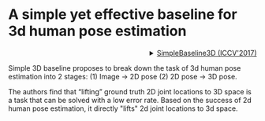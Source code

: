 # A simple yet effective baseline for 3d human pose estimation

<!-- [ALGORITHM] -->

<details>
<summary align="right"><a href="http://openaccess.thecvf.com/content_iccv_2017/html/Martinez_A_Simple_yet_ICCV_2017_paper.html">SimpleBaseline3D (ICCV'2017)</a></summary>

```bibtex
@inproceedings{martinez_2017_3dbaseline,
  title={A simple yet effective baseline for 3d human pose estimation},
  author={Martinez, Julieta and Hossain, Rayat and Romero, Javier and Little, James J.},
  booktitle={ICCV},
  year={2017}
}
```

</details>

Simple 3D baseline proposes to break down the task of 3d human pose estimation into 2 stages: (1) Image → 2D pose
(2) 2D pose → 3D pose.

The authors find that “lifting” ground truth 2D joint locations to 3D space is a task that can be solved with a low error rate.
Based on the success of 2d human pose estimation, it directly "lifts" 2d joint locations to 3d space.
